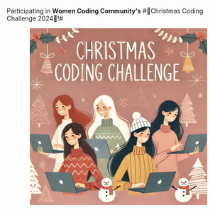 Participating in
**Women Coding Community's**
#🎄Christmas Coding Challenge 2024🎄!#
<p align="center">
  <img src="./CCC2024.jpeg" alt="Women Coding Community's Christmas Coding Challenge 2024" width="400" />
</p>
